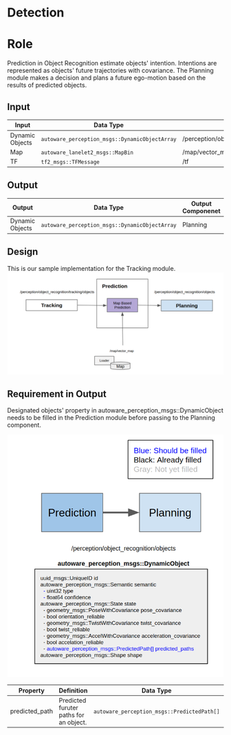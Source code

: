 Detection
=====
# Role
Prediction in Object Recognition estimate objects' intention. Intentions are represented as objects' future trajectories with covariance. The Planning module makes a decision and plans a future ego-motion based on the results of predicted objects.

## Input

| Input       | Data Type | Topic |
|-|-|-|
| Dynamic Objects       | `autoware_perception_msgs::DynamicObjectArray`|/perception/object_recognition/tracking/objects|
|Map|`autoware_lanelet2_msgs::MapBin`|/map/vector_map|
|TF  | `tf2_msgs::TFMessage`|/tf|

## Output

| Output       | Data Type| Output Componenet | TF Frame | Topic|
|----|-|-|-|-|
|Dynamic Objects|`autoware_perception_msgs::DynamicObjectArray`|Planning| `map`|/perception/object_recognition/objects|

## Design
This is our sample implementation for the Tracking module.
![msg](/img/ObjectPredictionDesign.png)


## Requirement in Output
Designated objects' property in autoware_perception_msgs::DynamicObject needs to be filled in the Prediction module before passing to the Planning component.

![msg](/img/ObjectPredictionRequirement.png)


| Property  | Definition |Data Type                                 | Parent Data Type|
|-------------|--|-------------------------------------------|----|
| predicted_path      | Predicted furuter paths for an object.|`autoware_perception_msgs::PredictedPath[]	`|`autoware_perception_msgs::State` |
